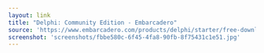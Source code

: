 ```yaml
---
layout: link
title: "Delphi: Community Edition - Embarcadero"
source: 'https://www.embarcadero.com/products/delphi/starter/free-download'
screenshot: 'screenshots/fbbe580c-6f45-4fa8-90fb-8f75431c1e51.jpg'
---
```


